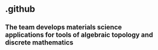 # .github

<h2>The team develops materials science applications for tools of algebraic topology and discrete mathematics</h2>

